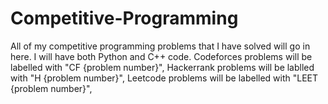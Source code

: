 # Competitive-Programming
All of my competitive programming problems that I have solved will go in here. I will have both Python and C++ code. 
Codeforces problems will be labelled with "CF {problem number}", Hackerrank problems will be lablled with  "H {problem number}",
Leetcode problems will be labelled with "LEET {problem number}", 
